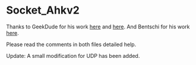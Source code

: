 # Socket_Ahkv2

Thanks to GeekDude for his work [here](https://github.com/G33kDude/Socket.ahk) and [here](https://www.autohotkey.com/boards/viewtopic.php?f=6&t=35120).  And Bentschi for his work [here](https://autohotkey.com/board/topic/94376-socket-class-%C3%BCberarbeitet/).

Please read the comments in both files detailed help.

Update: A small modification for UDP has been added.

